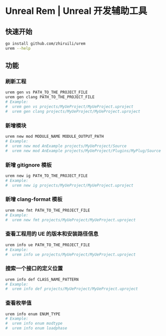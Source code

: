 # Unreal Rem | Unreal 开发辅助工具

## 快速开始

```bash
go install github.com/zhiruili/urem
urem --help
```

## 功能

### 刷新工程

```bash
urem gen vs PATH_TO_THE_PROJECT_FILE
urem gen clang PATH_TO_THE_PROJECT_FILE
# Example:
#  urem gen vs projects/MyUeProject/MyUeProject.uproject
#  urem gen clang projects/MyUeProject/MyUeProject.uproject
```

### 新增模块

```bash
urem new mod MODULE_NAME MODULE_OUTPUT_PATH
# Example:
#  urem new mod AnExample projects/MyUeProject/Source
#  urem new mod AnExample projects/MyUeProject/Plugins/MyPlug/Source
```

### 新增 gitignore 模板

```bash
urem new ig PATH_TO_THE_PROJECT_FILE
# Example:
#  urem new ig projects/MyUeProject/MyUeProject.uproject
```

### 新增 clang-format 模板

```bash
urem new fmt PATH_TO_THE_PROJECT_FILE
# Example:
#  urem new fmt projects/MyUeProject/MyUeProject.uproject
```

### 查看工程用的 UE 的版本和安装路径信息

```bash
urem info ue PATH_TO_THE_PROJECT_FILE
# Example:
#  urem info ue projects/MyUeProject/MyUeProject.uproject
```

### 搜索一个接口的定义位置

```bash
urem info def CLASS_NAME_PATTERN
# Example:
#  urem info def projects/MyUeProject/MyUeProject.uproject
```

### 查看枚举值

``` bash
urem info enum ENUM_TYPE
# Example:
#  urem info enum modtype
#  urem info enum loadphase
```
